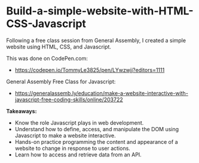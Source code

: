 # Build-a-simple-website-with-HTML-CSS-Javascript
Following a free class session from General Assembly, I created a simple website using HTML, CSS, and Javascript.

This was done on CodePen.com:

* https://codepen.io/TommyLe3825/pen/LYwzwjj?editors=1111

General Assembly Free Class for Javascript:

* https://generalassemb.ly/education/make-a-website-interactive-with-javascript-free-coding-skills/online/203722

**Takeaways:**

* Know the role Javascript plays in web development.
* Understand how to define, access, and manipulate the DOM using Javascript to make a website interactive.
* Hands-on practice programming the content and appearance of a website to change in response to user actions.
* Learn how to access and retrieve data from an API.
